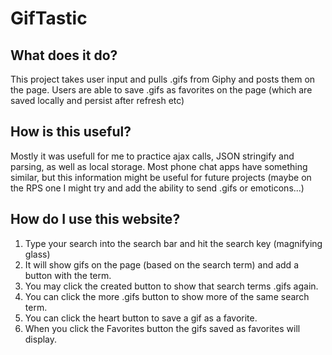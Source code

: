 # GifTastic

   
## What does it do?
This project takes user input and pulls .gifs from Giphy and posts them on the page. Users are able to save .gifs as favorites on the page (which are saved locally and persist after refresh etc)

## How is this useful?
Mostly it was usefull for me to practice ajax calls, JSON stringify and parsing, as well as local storage. Most phone chat apps have something similar, but this information might be useful for future projects (maybe on the RPS one I might try and add the ability to send .gifs or emoticons...) 

## How do I use this website?
1. Type your search into the search bar and hit the search key (magnifying glass)
1. It will show gifs on the page (based on the search term) and add a button with the term.
1. You may click the created button to show that search terms .gifs again.
1. You can click the more .gifs button to show more of the same search term.
1. You can click the heart button to save a gif as a favorite.
1. When you click the Favorites button the gifs saved as favorites will display.